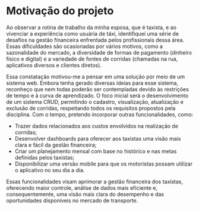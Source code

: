 # Motivação do projeto

Ao observar a rotina de trabalho da minha esposa, que é taxista, e ao vivenciar a experiência como usuária de táxi, identifiquei uma série de desafios na gestão financeira enfrentada pelos profissionais dessa área. Essas dificuldades são ocasionadas por vários motivos, como a sazonalidade do mercado, a diversidade de formas de pagamento (dinheiro físico e digital) e a variedade de fontes de corridas (chamadas na rua, aplicativos diversos e clientes diretos).

Essa constatação motivou-me a pensar em uma solução por meio de um sistema web. Embora tenha gerado diversas ideias para esse sistema, reconheço que nem todas poderão ser contempladas devido às restrições de tempo e à curva de aprendizado. O foco inicial será o desenvolvimento de um sistema CRUD, permitindo o cadastro, visualização, atualização e exclusão de corridas, respeitando todos os requisitos propostos pela disciplina. Com o tempo, pretendo incorporar outras funcionalidades, como:

- Trazer dados relacionados aos custos envolvidos na realização de corridas;
- Desenvolver dashboards para oferecer aos taxistas uma visão mais clara e fácil da gestão financeira;
- Criar um planejamento mensal com base no histórico e nas metas definidas pelos taxistas;
- Disponibilizar uma versão mobile para que os motoristas possam utilizar o aplicativo no seu dia a dia.

Essas funcionalidades visam aprimorar a gestão financeira dos taxistas, oferecendo maior controle, análise de dados mais eficiente e, consequentemente, uma visão mais clara do desempenho e das oportunidades disponíveis no mercado de transporte.

